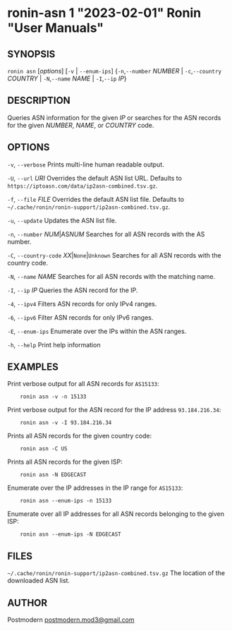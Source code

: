 # ronin-asn 1 "2023-02-01" Ronin "User Manuals"

## SYNOPSIS

`ronin asn` [*options*] [`-v` \| `--enum-ips`] {`-n`,`--number` *NUMBER* \| `-c`,`--country` *COUNTRY* \| `-N`,`--name` *NAME* \| `-I`,`--ip` *IP*}

## DESCRIPTION

Queries ASN information for the given *IP* or searches for the ASN records for
the given *NUMBER*, *NAME*, or *COUNTRY* code.

## OPTIONS

`-v`, `--verbose`
  Prints multi-line human readable output.

`-U`, `--url` *URI*
  Overrides the default ASN list URL. Defaults to
  `https://iptoasn.com/data/ip2asn-combined.tsv.gz`.

`-f`, `--file` *FILE*
  Overrides the default ASN list file. Defaults to
  `~/.cache/ronin/ronin-support/ip2asn-combined.tsv.gz`.

`-u`, `--update`
  Updates the ASN list file.

`-n`, `--number` *NUM*\|AS*NUM*
  Searches for all ASN records with the AS number.

`-C`, `--country-code` *XX*|`None`|`Unknown`
  Searches for all ASN records with the country code.

`-N`, `--name` *NAME*
  Searches for all ASN records with the matching name.

`-I`, `--ip` *IP*
  Queries the ASN record for the IP.

`-4`, `--ipv4`
  Filters ASN records for only IPv4 ranges.

`-6`, `--ipv6`
  Filter ASN records for only IPv6 ranges.

`-E`, `--enum-ips`
  Enumerate over the IPs within the ASN ranges.

`-h`, `--help`
  Print help information

## EXAMPLES

Print verbose output for all ASN records for `AS15133`:

        ronin asn -v -n 15133

Print verbose output for the ASN record for the IP address `93.184.216.34`:

        ronin asn -v -I 93.184.216.34

Prints all ASN records for the given country code:

        ronin asn -C US

Prints all ASN records for the given ISP:

        ronin asn -N EDGECAST

Enumerate over the IP addresses in the IP range for `AS15133`:

        ronin asn --enum-ips -n 15133

Enumerate over all IP addresses for all ASN records belonging to the given ISP:

        ronin asn --enum-ips -N EDGECAST

## FILES

`~/.cache/ronin/ronin-support/ip2asn-combined.tsv.gz`
  The location of the downloaded ASN list.

## AUTHOR

Postmodern <postmodern.mod3@gmail.com>

